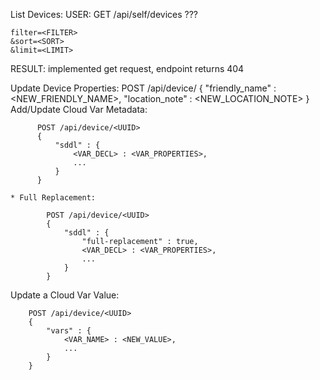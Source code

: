 List Devices: 
  USER: GET /api/self/devices ???

    filter=<FILTER>
    &sort=<SORT>
    &limit=<LIMIT>

RESULT: implemented get request, endpoint returns 404




Update Device Properties:
          POST /api/device/<UUID>
          {
              "friendly_name" : <NEW_FRIENDLY_NAME>,
              "location_note" : <NEW_LOCATION_NOTE>
          }
Add/Update Cloud Var Metadata:

          POST /api/device/<UUID>
          {
              "sddl" : {
                  <VAR_DECL> : <VAR_PROPERTIES>,
                  ...
              }
          }

    * Full Replacement: 

            POST /api/device/<UUID>
            {
                "sddl" : {
                    "full-replacement" : true,
                    <VAR_DECL> : <VAR_PROPERTIES>,
                    ...
                }
            }

Update a Cloud Var Value:

        POST /api/device/<UUID>
        {
            "vars" : {
                <VAR_NAME> : <NEW_VALUE>,
                ...
            }
        }